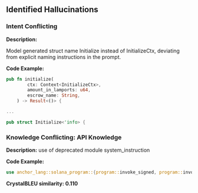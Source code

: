 ## Identified Hallucinations

### Intent Conflicting
**Description:** 

Model generated struct name Initialize instead of InitializeCtx, deviating from explicit naming instructions in the prompt.

**Code Example:**
```rust
pub fn initialize(
        ctx: Context<InitializeCtx>,
        amount_in_lamports: u64,
        escrow_name: String,
    ) -> Result<()> {

... 

pub struct Initialize<'info> {
```

### Knowledge Conflicting: API Knowledge
**Description:** 
use of deprecated module system_instruction

**Code Example:**

```rust
use anchor_lang::solana_program::{program::invoke_signed, program::invoke, system_instruction};
```

**CrystalBLEU similarity: 0.110** 
